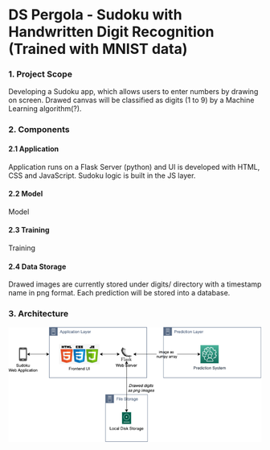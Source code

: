 # DS Pergola - Sudoku with Handwritten Digit Recognition (Trained with MNIST data)

### 1. Project Scope

Developing a Sudoku app, which allows users to enter numbers by drawing on screen. 
Drawed canvas will be classified as digits (1 to 9) by a Machine Learning algorithm(?).

### 2. Components
#### 2.1 Application
Application runs on a Flask Server (python) and UI is developed with HTML, CSS and JavaScript.
Sudoku logic is built in the JS layer.
#### 2.2 Model
Model
#### 2.3 Training
Training
#### 2.4 Data Storage
Drawed images are currently stored under digits/ directory with a timestamp name in png format.
Each prediction will be stored into a database.

### 3. Architecture
![ScreenShot](architecture.png)
